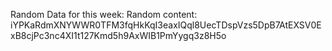 Random Data for this week: Random content: iYPKaRdmXNYWWR0TFM3fqHkKqI3eaxIQql8UecTDspVzs5DpB7AtEXSV0ExB8cjPc3nc4XI1t127Kmd5h9AxWIB1PmYygq3z8H5o

